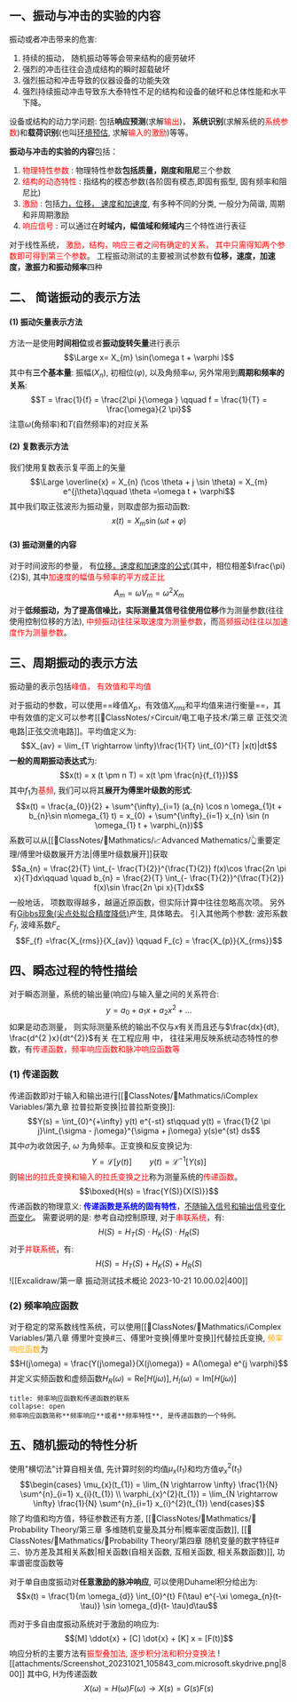 ## 一、振动与冲击的实验的内容
振动或者冲击带来的危害:
1. 持续的振动， 随机振动等等会带来结构的疲劳破坏
2. 强烈的冲击往往会造成结构的瞬时超载破坏
3. 强烈振动和冲击导致的仪器设备的功能失效
4. 强烈持续振动冲击导致东大泰特性不足的结构和设备的破坏和总体性能和水平下降。

设备或结构的动力学问题: 包括**响应预测**(求解<mark style="background: transparent; color: red">输出</mark>)， **系统识别**(求解系统的<mark style="background: transparent; color: red">系统参数</mark>)和**载荷识别**(也叫<u>环境预估</u>, 求解<mark style="background: transparent; color: red">输入的激励</mark>)等等。

**振动与冲击的实验的内容**包括：
1. <mark style="background: transparent; color: red">物理特性参数</mark> : 物理特性参数**包括质量，刚度和阻尼**三个参数
2. <mark style="background: transparent; color: red">结构的动态特性</mark> : 指结构的模态参数(各阶固有模态,即固有振型, 固有频率和阻尼比)
3. <mark style="background: transparent; color: red">激励</mark> : 包括<u>力，位移， 速度和加速度</u>, 有多种不同的分类, 一般分为简谐, 周期和非周期激励
4. <mark style="background: transparent; color: red">响应信号</mark> : 可以通过在**时域内，幅值域和频域内**三个特性进行表征

对于线性系统， <mark style="background: transparent; color: red">激励，结构，响应三者之间有确定的关系， 其中只需得知两个参数即可得到第三个参数</mark>。 
工程振动测试的主要被测试参数有**位移，速度，加速度，激振力和振动频率**四种

## 二、 简谐振动的表示方法
#### (1) 振动矢量表示方法
方法一是使用**时间相位**或者**振动旋转矢量**进行表示 
$$\Large x=  X_{m} \sin(\omega t + \varphi )$$
其中有**三个基本量**:  振幅($X_{n}$), 初相位($\varphi$), 以及角频率$\omega$, 另外常用到**周期和频率的关系**: 
$$T = \frac{1}{f} = \frac{2\pi }{\omega } \qquad  f = \frac{1}{T} = \frac{\omega}{2 \pi}$$
注意$\omega$(角频率)和$T$(自然频率)的对应关系

#### (2) 复数表示方法
我们使用复数表示复平面上的矢量
$$\Large \overline{x} = X_{n} (\cos \theta + j \sin \theta) = X_{m} e^{j\theta}\qquad \theta =\omega t + \varphi$$
其中我们取正弦波形为振动量，则取虚部为振动函数: 
$$x(t) = X_{m}\sin(\omega t + \varphi )$$
#### (3) 振动测量的内容
对于时间波形的参量， 有<u>位移，速度和加速度的公式</u>(其中，相位相差$\frac{\pi}{2}$), 其中<mark style="background: transparent; color: red">加速度的幅值与频率的平方成正比</mark> 
$$A_{m}= \omega V_{m} = \omega^{2} X_{m}$$
对于**低频振动，为了提高信噪比，实际测量其信号往使用位移**作为测量参数(往往使用控制位移的方法),<mark style="background: transparent; color: red"> 中频振动往往采取速度为测量参数</mark>，而<mark style="background: transparent; color: red">高频振动往往以加速度作为测量参数</mark>。
## 三、周期振动的表示方法
振动量的表示包括<mark style="background: transparent; color: red">峰值， 有效值和平均值</mark>

对于振动的参数，可以使用==峰值$X_{p}$，有效值$X_{rms}$和平均值来进行衡量==，其中有效值的定义可以参考[[📘ClassNotes/⚡Circuit/电工电子技术/第三章 正弦交流电路|正弦交流电路]]。平均值定义为: 
$$X_{av} = \lim_{T \rightarrow  \infty}\frac{1}{T} \int_{0}^{T} |x(t)|dt$$
**一般的周期振动表达式**为:
$$x(t) = x (t \pm n T) = x(t \pm \frac{n}{f_{1}})$$
其中$f_1$为<mark style="background: transparent; color: red">基频</mark>, 我们可以将其**展开为傅里叶级数的形式**: 
$$x(t) = \frac{a_{0}}{2} + \sum^{\infty}_{i=1} (a_{n} \cos n \omega_{1}t + b_{n}\sin n\omega_{1} t) = x_{0} + \sum^{\infty}_{i=1} x_{n} \sin (n \omega_{1} t +  \varphi_{n})$$
系数可以从[[📘ClassNotes/📐Mathmatics/📈Advanced Mathematics/👆重要定理/傅里叶级数展开方法|傅里叶级数展开]]获取
$$a_{n} = \frac{2}{T} \int_{- \frac{T}{2}}^{\frac{T}{2}} f(x)\cos \frac{2n \pi x}{T}dx\qquad \quad b_{n} = \frac{2}{T} \int_{- \frac{T}{2}}^{\frac{T}{2}} f(x)\sin \frac{2n \pi x}{T}dx$$
一般地话， 项数取得越多，越逼近原函数，但实际计算中往往忽略高次项。
另外有[Gibbs现象(尖点处拟合精度降低)](https://www.zhihu.com/search?q=gibbs%E7%8E%B0%E8%B1%A1&search_source=Suggestion&utm_content=search_suggestion&type=content)产生, 具体略去。
引入其他两个参数: 波形系数$F_f$, 波峰系数$F_{c}$ 
$$F_{f} =\frac{X_{rms}}{X_{av}} \qquad F_{c} = \frac{X_{p}}{X_{rms}}$$
## 四、瞬态过程的特性描绘
对于瞬态测量，系统的输出量(响应)与输入量之间的关系符合:
$$y = a_{0} + a_{1}x + a_{2} x^{2} + \dots$$
如果是动态测量， 则实际测量系统的输出不仅与$x$有关而且还与$\frac{dx}{dt},  \frac{d^{2 }x}{dt^{2}}$有关
在工程应用 中， 往往采用反映系统动态特性的参数，有<mark style="background: transparent; color: red">传递函数，频率响应函数和脉冲响应函数等</mark>
### (1) 传递函数
传递函数即对于输入和输出进行[[📘ClassNotes/📐Mathmatics/ℹ️Complex Variables/第九章 拉普拉斯变换|拉普拉斯变换]]: 
$$Y(s) = \int_{0}^{+\infty} y(t) e^{-st} st\qquad  y(t) = \frac{1}{2 \pi j}\int_{\sigma - j\omega}^{\sigma + j\omega} y(s)e^{st} ds$$
其中$\sigma$为收敛因子, $\omega$ 为角频率。正变换和反变换记为: 
$$Y = \mathcal{L} [y(t)]\qquad  y(t) = \mathcal{L}^{-1}[Y(s)]$$
则<mark style="background: transparent; color: red">输出的拉氏变换和输入的拉氏变换之比</mark>称为测量系统的<mark style="background: transparent; color: red">传递函数</mark>。
$$\boxed{H(s) = \frac{Y(S)}{X(S)}}$$
传递函数的物理意义: <b><mark style="background: transparent; color: blue">传递函数是系统的固有特性</mark></b>，<u>不随输入信号和输出信号变化而变化</u>。
需要说明的是: 参考自动控制原理, 对于<mark style="background: transparent; color: red">串联系统</mark>，有: 
$$H(S) = H_{T}(S) \cdot H_{K}(S) \cdot H_{R}(S)$$
对于<mark style="background: transparent; color: red">并联系统</mark>，有:
$$H(S) = H_T(S) + H_K(S) + H_R(S)$$
![[Excalidraw/第一章 振动测试技术概论 2023-10-21 10.00.02|400]]
### (2) 频率响应函数
对于稳定的常系数线性系统，可以使用[[📘ClassNotes/📐Mathmatics/ℹ️Complex Variables/第八章 傅里叶变换#三、傅里叶变换|傅里叶变换]]代替拉氏变换, <mark style="background: transparent; color: orange">频率响应函数</mark>为 
$$H(j\omega) = \frac{Y(j\omega)}{X(j\omega)} = A(\omega) e^{j \varphi}$$
并定义实频函数和虚频函数$H_{R}(\omega) = \text{Re}[H(j\omega)], H_{I}(\omega) = \text{Im}[H(j\omega)]$ 
`````ad-caution 
title: 频率响应函数和传递函数的联系
collapse: open
频率响应函数简称**频率响应**或者**频率特性**, 是传递函数的一个特例。
`````

## 五、随机振动的特性分析
使用"横切法"计算自相关值, 先计算时刻的均值$\mu_x(t_1)$和均方值$\varphi_{x}^{2}(t_{1})$ 
$$\begin{cases}
\mu_{x}(t_{1}) = \lim_{N \rightarrow  \infty} \frac{1}{N} \sum^{n}_{i=1} x_{i}(t_{1})  \\
\varphi_{x}^{2}(t_{1}) = \lim_{N \rightarrow \infty} \frac{1}{N} \sum^{n}_{i=1} x_{i}^{2}(t_{1})
\end{cases}$$
除了均值和均方值，特征参数还有方差, [[📘ClassNotes/📐Mathmatics/🎣Probability Theory/第三章 多维随机变量及其分布|概率密度函数]], [[📘ClassNotes/📐Mathmatics/🎣Probability Theory/第四章 随机变量的数字特征#三、协方差及其相关系数|相关函数(自相关函数, 互相关函数, 相关系数函数)]], 功率谱密度函数等

对于单自由度振动对**任意激励的脉冲响应**, 可以使用Duhamel积分给出为:
$$x(t) = \frac{1}{m \omega_{d}} \int_{0}^{t} F(\tau) e^{-\xi \omega_{n}(t- \tau)} \sin \omega_{d}(t- \tau)d\tau$$

而对于多自由度振动系统对于激励的响应为: 
$$[M] \ddot{x} + [C] \dot{x} + [K] x  = [F(t)]$$
响应分析的主要方法有<mark style="background: transparent; color: red">振型叠加法, 逐步积分法和积分变换法</mark>
![[attachments/Screenshot_20231021_105843_com.microsoft.skydrive.png|800]]
其中G, H为传递函数
$$X(\omega) = H(\omega) F(\omega)\rightarrow X(s) = G(s) F(s)$$

